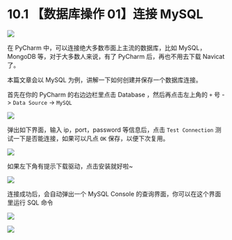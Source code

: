 # 10.1 【数据库操作 01】连接 MySQL 

![](http://image.iswbm.com/20200804124133.png)

在 PyCharm 中，可以连接绝大多数市面上主流的数据库，比如 MySQL，MongoDB 等，对于大多数人来说，有了 PyCharm 后，再也不用去下载 Navicat 了。

本篇文章会以 MySQL 为例，讲解一下如何创建并保存一个数据库连接。

首先在你的 PyCharm 的右边边栏里点击 Database ，然后再点击左上角的 `+` 号 -> `Data Source` -> `MySQL`

![](http://image.iswbm.com/20210306195505.png)

弹出如下界面，输入 ip，port，password 等信息后，点击 `Test Connection` 测试一下是否能连接，如果可以凡点 `OK` 保存，以便下次复用。

![](http://image.iswbm.com/20210327132323.png)

如果左下角有提示下载驱动，点击安装就好啦~

![](http://image.iswbm.com/20210327132408.png)

连接成功后，会自动弹出一个 MySQL Console 的查询界面，你可以在这个界面里运行 SQL 命令

![](http://image.iswbm.com/20210327133122.png)

![](http://image.iswbm.com/20200607174235.png)